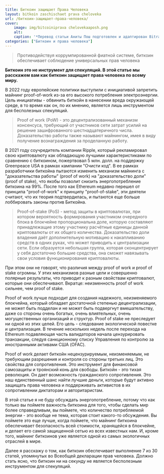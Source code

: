 ```yaml
---
title: Биткоин защищает Права Человека
layout: bitkoin zaschischaet prava cheloveka
url: /биткоин-защищает-права-человека/
cover:
    image: img/bitcoiniprava chelovekaaposh.png
    alt: 
    caption: '*Перевод статьи Аниты Пош подготовлен и адаптирован Bitrakein*'
categories: ["Биткоин и права человека"]
---
```






> Противодействуя коррумпированной фиатной системе, биткоин обеспечивает соблюдение универсальных прав человека

**Биткоин это не инструмент для спекуляций. В этой статье мы расскажем вам как биткоин защищает права человека по всему миру.**

В 2022 году европейские политики выступили с инициативой запретить майнинг proof-of-work из-за его высокого потребления электроэнергии. Цель инициативы - обвинить биткойн в нанесении вреда окружающей среде, в то время как он, по их мнению, является лишь инструментом для бесполезных спекуляций.

> Proof of work (PoW) - это децентрализованный механизм консенсуса, требующий от участников сети затрат усилий на решение зашифрованного шестнадцатеричного числа. Доказательство работы также называют майнингом, имея в виду получение вознаграждения за проделанную работу.

В 2021 году соучредитель компании Ripple, который рекламировал свою криптовалюту как обладающую лучшими характеристиками по сравнению с биткоином, пожертвовал 5 млн. долл. на поддержку Greenpeace USA в рамках кампании "Очисти код". В ее рамках разработчики биткойна пытаются изменить механизм майнинга с "доказательства работы" (proof of work) на "доказательство доли" (proof of stake), что якобы позволит снизить энергопотребление биткоина на 99%. После того как Ethereum недавно перешел от принципа "proof-of-work" к принципу "proof-of-stake", эти деятели считают, что их теория подтвердилась, и пытаются еще больше лоббировать законы против Биткойна.

> Proof-of-stake (PoS) - метод защиты в криптовалютах, при котором вероятность формирования участником очередного блока в блокчейне пропорциональна доле, которую составляют принадлежащие этому участнику расчётные единицы данной криптовалюты от их общего количества. Доказательство доли владения даёт дополнительную мотивацию к накапливанию средств в одних руках, что может приводить к централизации сети. Если образуется небольшая группа, которая сконцентрирует у себя достаточно большие средства, она сможет навязывать свои условия функционирования криптовалюты.

При этом они не говорят, что различия между proof of work и proof of stake огромны. У этих механизмов разные цели и совершенно полярные результаты, что приводит к разным свойствам криптовалют, которые они обеспечивают. Вкратце: неизменность proof of work сильнее, чем proof of stake.

Proof of work лучше подходит для создания надежного, неизменяемого блокчейна, который обладает достаточной степенью децентрализации, не может быть подделан и не может быть подвергнут вмешательству, даже со стороны очень богатых, очень влиятельных, очень могущественных организаций и структур. Proof of stake не преследует ни одной из этих целей. Его цель - следование экологической повестке и централизация. В течение нескольких недель после перехода на Ethereum подавляющая часть валидаторов начала цензурировать транзакции, следуя санкционному списку Управления по контролю за иностранными активами США (OFAC).

Proof of work делает биткойн нецензурируемым, неизменяемым, не требующим разрешения и контроля со стороны третьих лиц. Это свойства для сопротивления. Это инструмент для финансовой самозащиты и троянский конь для свободы. Биткойн - это тихая революция. Он дает возможность гражданского сопротивления. Это наш единственный шанс найти лучшие деньги, которые будут активно защищать права человека и поддерживать активистов в их сопротивлении диктаторам и авторитаристам.

В этой статье я не буду обсуждать энергопотребление, потому что как только вы поймете важность биткоина для того, чтобы сделать мир более справедливым, вы поймете, что количество потребляемой энергии - это вообще не тема, которая стоит какого-то обсуждения. Вы поймете это еще лучше, когда поймете, что майнинг биткоина обеспечивает безопасность всей стоимости, хранящейся в блокчейне, и делает его самой защищенной сетью из всех известных нам. И, кроме того, майнинг биткоинов уже является одной из самых экологичных отраслей в мире.

Далее я расскажу о том, как биткоин обеспечивает выполнение 7 из 30 статей, упомянутых во Всеобщей декларации прав человека. Должно стать ясно, что биткоин ни на секунду не является бесполезным инструментом для спекуляций.
